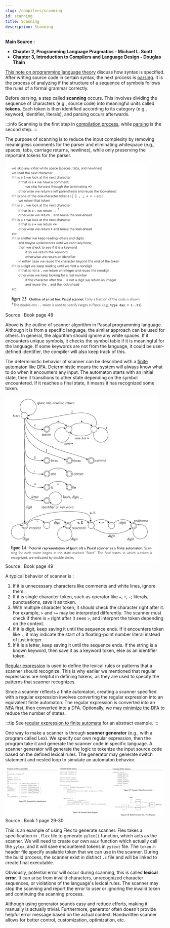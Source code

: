 ```yaml
---
slug: /compilers/scanning
id: scanning
title: Scanning
description: Scanning
---
```


**Main Source :**

- **Chapter 2, Programming Language Pragmatics - Michael L. Scott**
- **Chapter 3, Introduction to Compilers and Language Design - Douglas Thain**

[This note on programming language theory](/programming-language-theory/syntax) discuss how syntax is specified. After writing source code in certain syntax, the next process is [parsing](/compilers/parsing). It is the process of analyzing if the structure of a sequence of symbols follows the rules of a formal grammar correctly.

Before parsing, a step called **scanning** occurs. This involves dividing the sequence of characters (e.g., source code) into meaningful units called **tokens**. Each token is then identified according to its category (e.g., keyword, identifier, literals), and parsing occurs afterwards.

:::info
Scanning is the first step in [compilation process](/compilers/compilers-fundamentals#compilation-process), while [parsing](/compilers/parsing) is the second step.
:::

The purpose of scanning is to reduce the input complexity by removing meaningless comments for the parser and eliminating whitespace (e.g., spaces, tabs, carriage returns, newlines), while only preserving the important tokens for the parser.

![Scanning algorithm for Pascal](./scanning.png)  
Source : Book page 48

Above is the outline of scanner algorithm in Pascal programming language. Although it is from a specific language, the similar approach can be used for others. In general, the algorithm should ignore any white spaces. If it encounters unique symbols, it checks the symbol table if it is meaningful for the language. If some keywords are not from the language, it could be user-defined identifier, the compiler will also keep track of this.

The deterministic behavior of scanner can be described with a [finite automaton](/theory-of-computation-and-automata/finite-automata) like [DFA](/theory-of-computation-and-automata/finite-automata#dfa). Deterministic means the system will always know what to do when it encounters any input. The automaton starts with an initial state, then it transitions to other state depending on the symbol encountered. If it reaches a final state, it means it has recognized some token.

![Finite automaton of Pascal scanner](./finite-automaton.png)  
Source : Book page 49

A typical behavior of scanner is :

1. If it is unnecessary characters like comments and white lines, ignore them.
2. If it is single character token, such as operator like `=`, `+`, `-`; literals, punctuations, save it as token.
3. With multiple character token, it should check the character right after it. For example, `>` and `>=` may be interpreted differently. The scanner must check if there is `=` right after it sees `>`, and interpret the token depending on the context.
4. If it is digit, keep saving it until the sequence ends. If it encounters token like `.`, it may indicate the start of a floating-point number literal instead of just integer.
5. If it is a letter, keep saving it until the sequence ends. If the string is a known keyword, then save it as a keyword token, else as an identifier token.

[Regular expression](/programming-language-theory/syntax#regular-expression) is used to define the lexical rules or patterns that a scanner should recognize. This is why earlier we mentioned that regular expressions are helpful in defining tokens, as they are used to specify the patterns that scanner recognizes.

Since a scanner reflects a finite automaton, creating a scanner specified with a regular expression involves converting the regular expression into an equivalent finite automaton. The regular expression is converted into an [NFA](/theory-of-computation-and-automata/finite-automata#nfa) first, then converted into a DFA. Optionally, we may [minimize the DFA](/theory-of-computation-and-automata/finite-automata#minimization) to reduce the number of states.

:::tip
See [regular expression to finite automata](/theory-of-computation-and-automata/regular-languages-part-2#regular-expression-to-finite-automata) for an abstract example.
:::

One way to make a scanner is through **scanner generator** (e.g., with a program called Lex). We specify our own regular expression, then the program take it and generate the scanner code in specific language. A scanner generator will generate the logic to tokenize the input source code based on the defined lexical rules. The generator may generate switch statement and nested loop to simulate an automaton behavior.

![Usage of Flex](./scanner-in-flex.png)  
Source : Book 1 page 29-30

This is an example of using Flex to generate scanner. Flex takes a specification in `.flex` file to generate `yylex()` function, which acts as the scanner. We will need to create our own `main` function which actually call the `yylex`, and it will save encountered tokens in `yytext` file. The `token.h` header file specify available token that we can use in the scanner. During the build process, the scanner exist in distinct `.c` file and will be linked to create final executable.

Obviously, potential error will occur during scanning, this is called **lexical error**. It can arise from invalid characters, unrecognized character sequences, or violations of the language's lexical rules. The scanner may stop the scanning and report the error to user or ignoring the invalid token and continuing the scanning process.

Although using generator sounds easy and reduce efforts, making it manually is actually trivial. Furthermore, generator often doesn't provide helpful error message based on the actual context. Handwritten scanner allows for better control, customization, optimization, etc.
